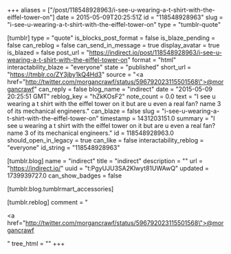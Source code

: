 +++
aliases = ["/post/118548928963/i-see-u-wearing-a-t-shirt-with-the-eiffel-tower-on"]
date = 2015-05-09T20:25:51Z
id = "118548928963"
slug = "i-see-u-wearing-a-t-shirt-with-the-eiffel-tower-on"
type = "tumblr-quote"

[tumblr]
type = "quote"
is_blocks_post_format = false
is_blaze_pending = false
can_reblog = false
can_send_in_message = true
display_avatar = true
is_blazed = false
post_url = "https://indirect.io/post/118548928963/i-see-u-wearing-a-t-shirt-with-the-eiffel-tower-on"
format = "html"
interactability_blaze = "everyone"
state = "published"
short_url = "https://tmblr.co/ZY3jby1kQ4Hd3"
source = "<a href=\"http://twitter.com/morgancrawf/status/596792023115501568\">@morgancrawf</a>"
can_reply = false
blog_name = "indirect"
date = "2015-05-09 20:25:51 GMT"
reblog_key = "hZkKOsF2"
note_count = 0.0
text = "I see u wearing a t shirt with the eiffel tower on it but are u even a real fan? name 3 of its mechanical engineers."
can_blaze = false
slug = "i-see-u-wearing-a-t-shirt-with-the-eiffel-tower-on"
timestamp = 1431203151.0
summary = "I see u wearing a t shirt with the eiffel tower on it but are u even a real fan? name 3 of its mechanical engineers."
id = 118548928963.0
should_open_in_legacy = true
can_like = false
interactability_reblog = "everyone"
id_string = "118548928963"

[tumblr.blog]
name = "indirect"
title = "indirect"
description = ""
url = "https://indirect.io/"
uuid = "t:PgyUJU3SA2Klwyt81UWAwQ"
updated = 1739939727.0
can_show_badges = false

[tumblr.blog.tumblrmart_accessories]

[tumblr.reblog]
comment = "<p><a href=\"http://twitter.com/morgancrawf/status/596792023115501568\">@morgancrawf</a></p>"
tree_html = ""
+++
